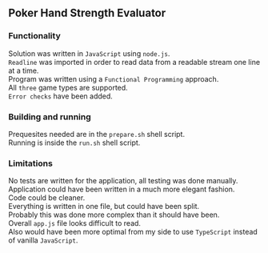 ## Poker Hand Strength Evaluator

### Functionality

Solution was written in `JavaScript` using `node.js`.\
`Readline` was imported in order to read data from a readable stream one line at a time.\
Program was written using a `Functional Programming` approach.\
All `three` game types are supported.\
`Error checks` have been added.

### Building and running

Prequesites needed are in the `prepare.sh` shell script.\
Running is inside the `run.sh` shell script.

### Limitations

No tests are written for the application, all testing was done manually.\
Application could have been written in a much more elegant fashion.\
Code could be cleaner.\
Everything is written in one file, but could have been split.\
Probably this was done more complex than it should have been.\
Overall `app.js` file looks difficult to read.\
Also would have been more optimal from my side to use `TypeScript` instead of vanilla `JavaScript`.
